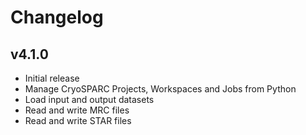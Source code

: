 # Changelog

## v4.1.0

- Initial release
- Manage CryoSPARC Projects, Workspaces and Jobs from Python
- Load input and output datasets
- Read and write MRC files
- Read and write STAR files
